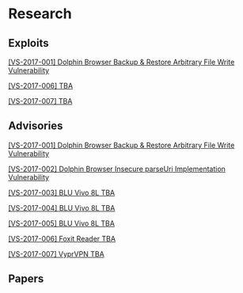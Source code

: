 # Research
## Exploits
[ [VS-2017-001] Dolphin Browser Backup & Restore Arbitrary File Write Vulnerability  ](https://github.com/VerSprite/research/blob/master/exploits/VS-2017-001/README.md)

[ [VS-2017-006] TBA ]()

[ [VS-2017-007] TBA ]()

## Advisories 
[ [VS-2017-001]  Dolphin Browser Backup & Restore Arbitrary File Write Vulnerability ](https://github.com/VerSprite/research/blob/master/advisories/VS-2017-001.md)

[ [VS-2017-002]  Dolphin Browser Insecure parseUri Implementation Vulnerability](https://github.com/VerSprite/research/blob/master/advisories/VS-2017-002.md)

[ [VS-2017-003] BLU Vivo 8L TBA ]()

[ [VS-2017-004] BLU Vivo 8L TBA ]()

[ [VS-2017-005] BLU Vivo 8L TBA ]()

[ [VS-2017-006] Foxit Reader TBA ]()

[ [VS-2017-007] VyprVPN TBA ]()

## Papers
